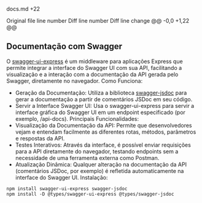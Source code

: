 ‎docs.md
+22

Original file line number	Diff line number	Diff line change
@@ -0,0 +1,22 @@
## Documentação com Swagger
O [swagger-ui-express](https://www.npmjs.com/package/swagger-ui-express) é um middleware para aplicações Express que permite integrar a interface do Swagger UI com sua API, facilitando a visualização e a interação com a documentação da API gerada pelo Swagger, diretamente no navegador.
Como Funciona:
- Geração da Documentação: Utiliza a biblioteca [swagger-jsdoc](https://github.com/Surnet/swagger-jsdoc) para gerar a documentação a partir de comentários JSDoc em seu código.
- Servir a Interface Swagger UI: Usa o swagger-ui-express para servir a interface gráfica do Swagger UI em um endpoint especificado (por exemplo, /api-docs).
Principais Funcionalidades:
- Visualização da Documentação da API: Permite que desenvolvedores vejam e entendam facilmente as diferentes rotas, métodos, parâmetros e respostas da API.
- Testes Interativos: Através da interface, é possível enviar requisições para a API diretamente do navegador, testando endpoints sem a necessidade de uma ferramenta externa como Postman.
- Atualização Dinâmica: Qualquer alteração na documentação da API (comentários JSDoc, por exemplo) é refletida automaticamente na interface do Swagger UI.
Instalação:
```shell
npm install swagger-ui-express swagger-jsdoc
npm install -D @types/swagger-ui-express @types/swagger-jsdoc